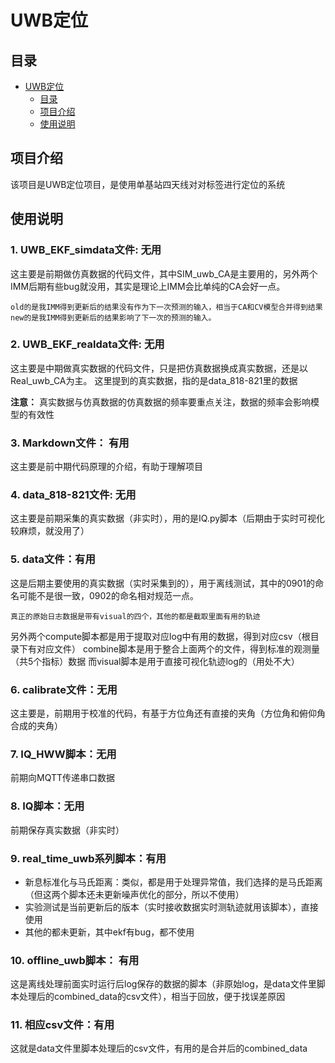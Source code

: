 # UWB定位

## 目录

- [UWB定位](#uwb定位)
  - [目录](#目录)
  - [项目介绍](#项目介绍)
  - [使用说明](#使用说明)
 
<a name="项目介绍"></a>  
## 项目介绍  

该项目是UWB定位项目，是使用单基站四天线对对标签进行定位的系统




<a name="使用说明"></a>  
## 使用说明  

### 1. UWB_EKF_simdata文件: 无用
这主要是前期做仿真数据的代码文件，其中SIM_uwb_CA是主要用的，另外两个IMM后期有些bug就没用，其实是理论上IMM会比单纯的CA会好一点。

    old的是我IMM得到更新后的结果没有作为下一次预测的输入，相当于CA和CV模型合并得到结果
    new的是我IMM得到更新后的结果影响了下一次的预测的输入。

### 2. UWB_EKF_realdata文件: 无用
这主要是中期做真实数据的代码文件，只是把仿真数据换成真实数据，还是以Real_uwb_CA为主。
    这里提到的真实数据，指的是data_818-821里的数据
   
**注意：** 真实数据与仿真数据的仿真数据的频率要重点关注，数据的频率会影响模型的有效性
### 3. Markdown文件： 有用
这主要是前中期代码原理的介绍，有助于理解项目
### 4. data_818-821文件: 无用
这主要是前期采集的真实数据（非实时），用的是IQ.py脚本（后期由于实时可视化较麻烦，就没用了）
### 5.  data文件：有用
这是后期主要使用的真实数据（实时采集到的），用于离线测试，其中的0901的命名可能不是很一致，0902的命名相对规范一点。

    真正的原始日志数据是带有visual的四个，其他的都是截取里面有用的轨迹
另外两个compute脚本都是用于提取对应log中有用的数据，得到对应csv（根目录下有对应文件）
combine脚本是用于整合上面两个的文件，得到标准的观测量（共5个指标）数据
而visual脚本是用于直接可视化轨迹log的（用处不大）

### 6. calibrate文件：无用
这主要是，前期用于校准的代码，有基于方位角还有直接的夹角（方位角和俯仰角合成的夹角）

### 7. IQ_HWW脚本：无用
前期向MQTT传递串口数据

### 8. IQ脚本：无用
前期保存真实数据（非实时）

### 9. real_time_uwb系列脚本：有用
- 新息标准化与马氏距离：类似，都是用于处理异常值，我们选择的是马氏距离（但这两个脚本还未更新噪声优化的部分，所以不使用）
- 实验测试是当前更新后的版本（实时接收数据实时测轨迹就用该脚本），直接使用
- 其他的都未更新，其中ekf有bug，都不使用
### 10. offline_uwb脚本： 有用
这是离线处理前面实时运行后log保存的数据的脚本（非原始log，是data文件里脚本处理后的combined_data的csv文件），相当于回放，便于找误差原因
### 11. 相应csv文件：有用
这就是data文件里脚本处理后的csv文件，有用的是合并后的combined_data


